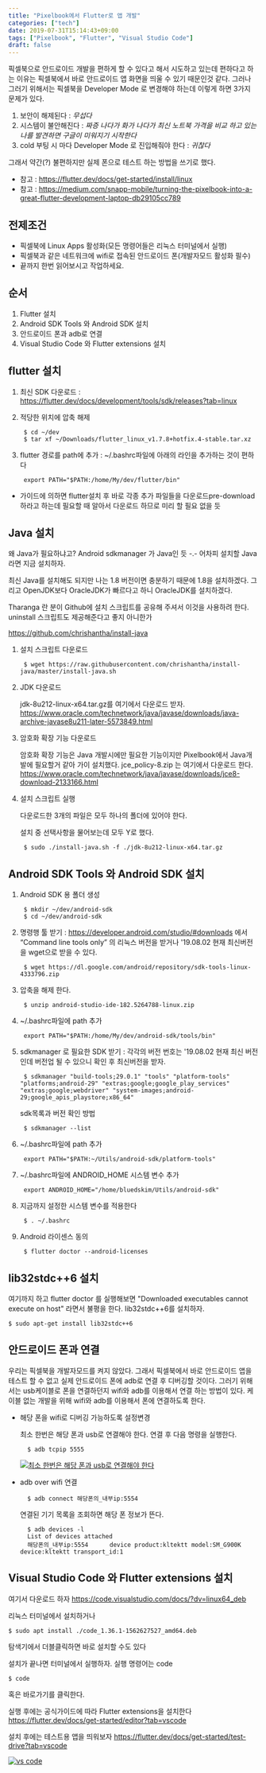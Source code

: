 ```yaml
---
title: "Pixelbook에서 Flutter로 앱 개발"
categories: ["tech"]
date: 2019-07-31T15:14:43+09:00
tags: ["Pixelbook", "Flutter", "Visual Studio Code"]
draft: false
---
```


픽셀북으로 안드로이드 개발을 편하게 할 수 있다고 해서 시도하고 있는데
편하다고 하는 이유는 픽셀북에서 바로 안드로이드 앱 화면을 띄울 수 있기 때문인것 같다.
그러나 그러기 위해서는 픽셀북을 Developer Mode 로 변경해야 하는데 이렇게 하면 3가지 문제가 있다.

1. 보안이 해제된다 : _무섭다_
1. 시스템이 불안해진다 : _짜증 나다가 화가 나다가 최신 노트북 가격을 비교 하고 있는 나를 발견하면 구글이 미워지기 시작한다_
1. cold 부팅 시 마다 Developer Mode 로 진입해줘야 한다 : _귀찮다_

그래서 약간(?) 불편하지만 실제 폰으로 테스트 하는 방법을 쓰기로 했다.

* 참고 : https://flutter.dev/docs/get-started/install/linux
* 참고 : https://medium.com/snapp-mobile/turning-the-pixelbook-into-a-great-flutter-development-laptop-db29105cc789

## 전제조건
* 픽셀북에 Linux Apps 활성화(모든 명령어들은 리눅스 터미널에서 실행)
* 픽셀북과 같은 네트워크에 wifi로 접속된 안드로이드 폰(개발자모드 활성화 필수)
* 끝까지 한번 읽어보시고 작업하세요.

## 순서
1. Flutter 설치
1. Android SDK Tools 와 Android SDK 설치
1. 안드로이드 폰과 adb로 연결
1. Visual Studio Code 와 Flutter extensions 설치

## flutter 설치

1. 최신 SDK 다운로드  : https://flutter.dev/docs/development/tools/sdk/releases?tab=linux
1. 적당한 위치에 압축 해제

		$ cd ~/dev
		$ tar xf ~/Downloads/flutter_linux_v1.7.8+hotfix.4-stable.tar.xz
	
1. flutter 경로를 path에 추가 : ~/.bashrc파일에 아래의 라인을 추가하는 것이 편하다

		export PATH="$PATH:/home/My/dev/flutter/bin"

* 가이드에 의하면 flutter설치 후 바로 각종 추가 파일들을 다운로드pre-download 하라고 하는데 필요할 때 알아서 다운로드 하므로 미리 할 필요 없을 듯

## Java 설치

왜 Java가 필요하냐고? Android sdkmanager 가 Java인 듯 -.- 어차피 설치할 Java라면 지금 설치하자.

최신 Java를 설치해도 되지만 나는 1.8 버전이면  충분하기 때문에 1.8을 설치하겠다. 그리고 OpenJDK보다 OracleJDK가 빠르다고 하니 OracleJDK를 설치하겠다.

Tharanga 란 분이 Github에 설치 스크립트를 공유해 주셔서 이것을 사용하려 한다. uninstall 스크립트도 제공해준다고 좋지 아니한가

https://github.com/chrishantha/install-java

1. 설치 스크립트 다운로드

		$ wget https://raw.githubusercontent.com/chrishantha/install-java/master/install-java.sh

1. JDK 다운로드

	jdk-8u212-linux-x64.tar.gz를 여기에서 다운로드 받자.
	https://www.oracle.com/technetwork/java/javase/downloads/java-archive-javase8u211-later-5573849.html 

1. 암호화 확장 기능 다운로드

	암호화 확장 기능은 Java 개발시에만 필요한 기능이지만 Pixelbook에서 Java개발에 필요할거 같아 가이 설치했다. 
	jce_policy-8.zip 는 여기에서 다운로드 한다.
	https://www.oracle.com/technetwork/java/javase/downloads/jce8-download-2133166.html

1. 설치 스크립트 실행

	다운로드한 3개의 파일은 모두 하나의 폴더에 있어야 한다. 
	
	설치 중 선택사항을 물어보는데 모두 Y로 했다.
	
		$ sudo ./install-java.sh -f ./jdk-8u212-linux-x64.tar.gz

## Android SDK Tools 와 Android SDK 설치

1. Android SDK 용 폴더 생성

		$ mkdir ~/dev/android-sdk
		$ cd ~/dev/android-sdk

1. 명령행 툴 받기 : https://developer.android.com/studio/#downloads 에서  “Command line tools only” 의 리눅스 버전을 받거나  '19.08.02 현재 최신버전을 wget으로 받을 수 있다.

		$ wget https://dl.google.com/android/repository/sdk-tools-linux-4333796.zip

1. 압축을 해제 한다.

		$ unzip android-studio-ide-182.5264788-linux.zip
	
1. ~/.bashrc파일에 path 추가

		export PATH="$PATH:/home/My/dev/android-sdk/tools/bin"

1. sdkmanager 로  필요한  SDK 받기 : 각각의 버전 번호는 '19.08.02 현재 최신 버전인데 버전업 될 수 있으니 확인 후 최신버전을 받자. 

		$ sdkmanager "build-tools;29.0.1" "tools" "platform-tools" "platforms;android-29" "extras;google;google_play_services" "extras;google;webdriver" "system-images;android-29;google_apis_playstore;x86_64"
	
	sdk목록과 버전 확인 방법

		$ sdkmanager --list

1. ~/.bashrc파일에 path 추가

		export PATH="$PATH:~/Utils/android-sdk/platform-tools"
	
1. ~/.bashrc파일에  ANDROID_HOME 시스템 변수 추가

		export ANDROID_HOME="/home/bluedskim/Utils/android-sdk"
	
1. 지금까지 설정한 시스템 변수를 적용한다	
	
		$ . ~/.bashrc
	
1. Android 라이센스 동의

		$ flutter doctor --android-licenses
		
## lib32stdc++6 설치
	
여기까지 하고 flutter doctor 를 실행해보면 "Downloaded executables cannot execute on host" 라면서 불평을 한다. lib32stdc++6를 설치하자.

	$ sudo apt-get install lib32stdc++6
	
## 안드로이드 폰과 연결
	
우리는 픽셀북을 개발자모드를 켜지 않았다. 그래서 픽셀북에서 바로 안드로이드 앱을 테스트 할 수 없고 실제 안드로이드 폰에 adb로 연결 후 디버깅할 것이다.
그러기 위해서는 usb케이블로 폰을 연결하던지 wifi와 adb를 이용해서 연결 하는 방법이 있다.
케이블 없는 개발을 위해 wifi와 adb를 이용해서 폰에 연결하도록 한다.

* 해당 폰을 wifi로 디버깅 가능하도록 설정변경 

	최소 한번은 해당 폰과 usb로 연결해야 한다. 연결 후 다음 명령을 실행한다.

		$ adb tcpip 5555
		
	[![최소 한번은 해당 폰과 usb로 연결해야 한다](/images/IMG_20190803_105402.jpg)](/images/IMG_20190803_105402.jpg)

* adb over wifi 연결

		$ adb connect 해당폰의_내부ip:5554

	연결된 기기 목록을 조회하면 해당 폰 정보가 뜬다.
	
		$ adb devices -l
		List of devices attached
		해당폰의_내부ip:5554      device product:kltektt model:SM_G900K device:kltektt transport_id:1
	
## Visual Studio Code 와 Flutter extensions 설치	

여기서 다운로드 하자 https://code.visualstudio.com/docs/?dv=linux64_deb

리눅스 터미널에서 설치하거나

	$ sudo apt install ./code_1.36.1-1562627527_amd64.deb
	
탐색기에서 더블클릭하면 바로 설치할 수도 있다	

설치가 끝나면 터미널에서 실행하자. 실행 명령어는 code

	$ code

혹은 바로가기를 클릭한다. 

실행 후에는 공식가이드에 따라 Flutter extensions을 설치한다
https://flutter.dev/docs/get-started/editor?tab=vscode

설치 후에는 테스트용 앱을 띄워보자
https://flutter.dev/docs/get-started/test-drive?tab=vscode

[![vs code](/images/IMG_20190802_120659_410.jpg)](/images/IMG_20190802_120659_410.jpg)
